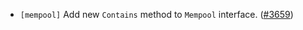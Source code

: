 - `[mempool]` Add new `Contains` method to `Mempool` interface.
  ([\#3659](https://github.com/cometbft/cometbft/pull/3659))
